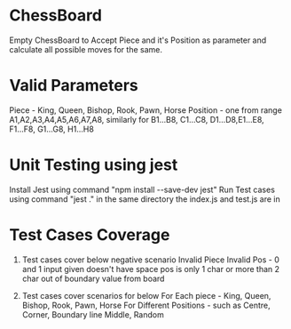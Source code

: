 # ChessBoard
Empty ChessBoard to Accept Piece and it's Position as parameter and calculate all possible moves for the same.

# Valid Parameters
Piece - King, Queen, Bishop, Rook, Pawn, Horse
Position - one from range A1,A2,A3,A4,A5,A6,A7,A8, similarly for B1...B8, C1...C8, D1...D8,E1...E8, F1...F8, G1...G8, H1...H8

# Unit Testing using jest
Install Jest using command "npm install --save-dev jest"
Run Test cases using command "jest ." in the same directory the index.js and test.js are in

# Test Cases Coverage
1. Test cases cover below negative scenario 
    Invalid Piece
    Invalid Pos - 0 and 1
    input given doesn't have space
    pos is only 1 char or more than 2 char
    out of boundary value from board

2. Test cases cover scenarios for below
    For Each piece - King, Queen, Bishop, Rook, Pawn, Horse
    For Different Positions - such as Centre, Corner, Boundary line Middle, Random


